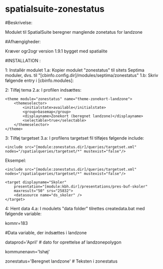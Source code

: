 spatialsuite-zonestatus
=======================

#Beskrivelse:

Modulet til SpatialSuite beregner manglende zonetatus for landzone


#Afhængigheder:

Kræver ogr2ogr version 1.9.1 bygget med spatialite

#INSTALLATION :

1:   Installér modulet
1.a: Kopier modulet "zonestatus" til sitets Septima moduler, dvs. til "[cbinfo.config.dir]/modules/septima/zonestatus"
1.b: Skriv følgende entry i [cbinfo.modules]: <module name="zonestatus" dir="septima/zonestatus"/>

2: Tilføj tema
2.a: I profilen indsættes:

    <theme module="zonestatus" name="theme-zonekort-landzone">
        <themeselector>
            <initialstate>available</initialstate>
            <group>basemap</group>
            <displayname>Zonekort (beregnet landzone)</displayname>
            <selectable>true</selectable>
        </themeselector>
    </theme>

3: Tilføj targetset
3.a: I profilens targetset fil tilføjes følgende include:

    <include src="[module:zonestatus.dir]/queries/targetset.xml" nodes="/spatialqueries/targetset/*" mustexist="false"/>

Eksempel:

 <targetset name="std_soegning" maxresult="500" >

    <include src="[module:zonestatus.dir]/queries/targetset.xml" nodes="/spatialqueries/targetset/*" mustexist="false"/>

	<target displayname="Skoler"
		presentation="[module:kbh.dir]/presentations/pres-buf-skoler"
		maxresult="50" srs="25832">
		<datasource name="ds_skoler" />
	</target>

</targetset>


4: Hent data
4.a: I modulets "data folder" tilrettes createdata.bat  med følgende variable:

komnr=183

#Data variable, der indsættes i landzone

dataprod='April' # dato for oprettelse af landzonepolygon

kommunenavn='Ishøj'

zonestatus='Beregnet landzone' # Teksten i zonestatus
